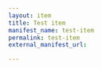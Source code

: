 ```yaml
---
layout: item
title: Test item
manifest_name: test-item
permalink: test-item
external_manifest_url: 

---
```

<!-- Add an essay or interpretive material below this line,
using HTML or markdown.  Do not modify this file above this line -->
